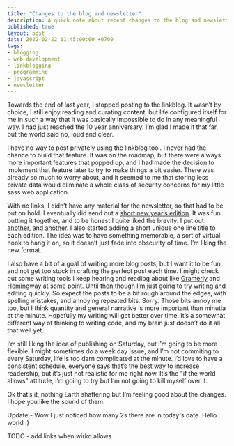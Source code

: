 ```yaml
---
title: "Changes to the blog and newsletter"
description: A quick note about recent changes to the blog and newsletter
published: true
layout: post
date: 2022-02-22 11:45:00:00 +0700
tags:
- blogging
- web development
- linkblogging
- programming
- javascript
- newsletter
---
```

Towards the end of last year, I stopped posting to the linkblog. It wasn’t by choice, I still enjoy reading and curating content, but life configured itself for me in such a way that it was basically impossible to do in any meaningful way. I had just reached the 10 year anniversary. I’m glad I made it that far, but the world said no, loud and clear.

I have no way to post privately using the linkblog tool. I never had the chance to build that feature. It was on the roadmap, but there were always more important features that popped up, and I had made the decision to implement that feature later to try to make things a bit easier. There was already so much to worry about, and it seemed to me that storing less private data would eliminate a whole class of security concerns for my little sass web application.

With no links, I didn’t have any material for the newsletter, so that had to be put on hold. I eventually did send out a [short new year’s edition](). It was fun putting it together, and to be honest I quite liked the brevity. I put out [another](), and [another](). I also started adding a short unique one line title to each edition. The idea was to have something memorable, a sort of virtual hook to hang it on, so it doesn’t just fade into obscurity of time. I’m liking the new format.

I also have a bit of a goal of writing more blog posts, but I want it to be fun, and not get too stuck in crafting the perfect post each time. I might check out some writing tools I keep hearing and readibg about like [Gramerly]() and [Hemingway]() at some point. Until then though I’m just going to try writing and editing quickly. So expect the posts to be a bit rough around the edges, with spelling mistakes, and annoying repeated bits. Sorry. Those bits annoy me too, but I think quantity and general narrative is more important than minutia at the minute. Hopefully my writing will get better over time. It’s a somewhat different way of thinking to writing code, and my brain just doesn’t do it all that well yet.

I’m still liking the idea of publishing on Saturday, but I’m going to be more flexible. I might sometimes do a week day issue, and I’m not commiting to every Saturday, life is too darn complicated at the minute. I’d love to have a consistent schedule, everyone says that’s the best way to increase readership, but it’s just not realistic for me right now. It’s the "if the world allows" attitude, I’m going to try but I’m not going to kill myself over it. 

Ok that’s it, nothing Earth shattering but I’m feeling good about the changes. I hope you like the sound of them.

Update - Wow I just noticed how many 2s there are in today's date. Hello world :)

TODO - add links when wirkd allows
